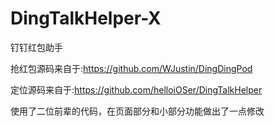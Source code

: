# DingTalkHelper-X
钉钉红包助手  

抢红包源码来自于:https://github.com/WJustin/DingDingPod 

定位源码来自于:https://github.com/helloiOSer/DingTalkHelper

使用了二位前辈的代码，在页面部分和小部分功能做出了一点修改
